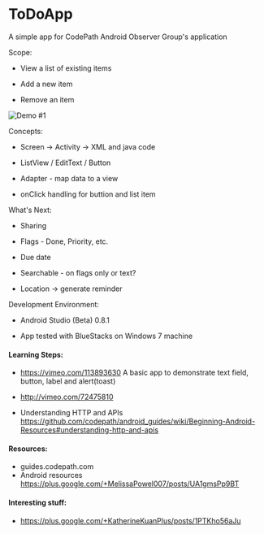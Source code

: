 # ToDoApp
A simple app for CodePath Android Observer Group's application

Scope:

* View a list of existing items

* Add a new item

* Remove an item



![Demo #1](https://cloud.githubusercontent.com/assets/929507/5890881/c777bc52-a427-11e4-8909-2c14eddfc4e4.gif)



  
Concepts:

* Screen -> Activity -> XML and java code

* ListView / EditText / Button

* Adapter - map data to a view

* onClick handling for buttion and list item

  
What's Next:

* Sharing

* Flags - Done, Priority, etc.

* Due date

* Searchable - on flags only or text?

* Location -> generate reminder

  
  
Development Environment:

* Android Studio (Beta) 0.8.1

* App tested with BlueStacks on Windows 7 machine

  
  
#### Learning Steps:
* https://vimeo.com/113893630
    A basic app to demonstrate text field, button, label and alert(toast)
* http://vimeo.com/72475810
    
* Understanding HTTP and APIs
    https://github.com/codepath/android_guides/wiki/Beginning-Android-Resources#understanding-http-and-apis


#### Resources:
* guides.codepath.com
* Android resources https://plus.google.com/+MelissaPowel007/posts/UA1gmsPp9BT

#### Interesting stuff:
* https://plus.google.com/+KatherineKuanPlus/posts/1PTKho56aJu
 
